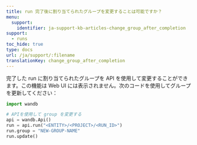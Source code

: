 ```yaml
---
title: run 完了後に割り当てられたグループを変更することは可能ですか？
menu:
  support:
    identifier: ja-support-kb-articles-change_group_after_completion
support:
  - runs
toc_hide: true
type: docs
url: /ja/support/:filename
translationKey: change_group_after_completion
---
```

完了した run に割り当てられたグループを API を使用して変更することができます。この機能は Web UI には表示されません。次のコードを使用してグループを更新してください：

```python
import wandb

# APIを使用して group を変更する
api = wandb.Api()
run = api.run("<ENTITY>/<PROJECT>/<RUN_ID>")
run.group = "NEW-GROUP-NAME"
run.update()
```